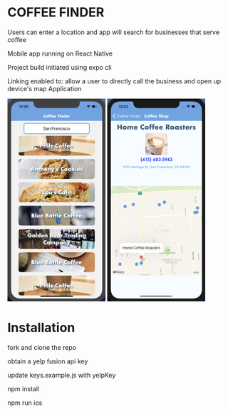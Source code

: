 # COFFEE FINDER

Users can enter a location and app will search for businesses that serve coffee

Mobile app running on React Native

Project build initiated using expo cli

Linking enabled to: allow a user to directly call the business and open up device's map Application

![Home Screen ](./CoffeeFinder/assets/HomeScreen1.png) ![Store Screen](./CoffeeFinder/assets/StoreScreen1.png)

# Installation

fork and clone the repo

obtain a yelp fusion api key

update keys.example.js with yelpKey

npm install

npm run ios
